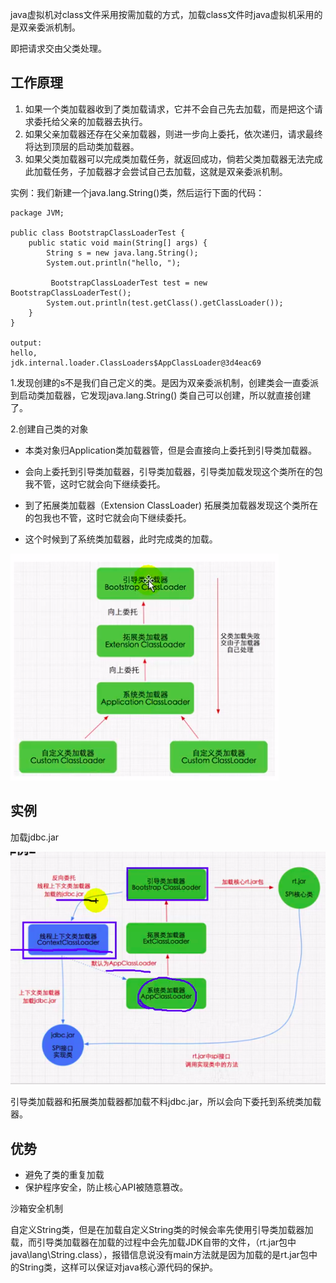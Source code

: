 java虚拟机对class文件采用按需加载的方式，加载class文件时java虚拟机采用的是双亲委派机制。

即把请求交由父类处理。

## 工作原理

1. 如果一个类加载器收到了类加载请求，它并不会自己先去加载，而是把这个请求委托给父亲的加载器去执行。
2. 如果父亲加载器还存在父亲加载器，则进一步向上委托，依次递归，请求最终将达到顶层的启动类加载器。
3. 如果父类加载器可以完成类加载任务，就返回成功，倘若父类加载器无法完成此加载任务，子加载器才会尝试自己去加载，这就是双亲委派机制。

实例：我们新建一个java.lang.String()类，然后运行下面的代码：

```
package JVM;

public class BootstrapClassLoaderTest {
    public static void main(String[] args) {
        String s = new java.lang.String();
        System.out.println("hello, ");
        
         BootstrapClassLoaderTest test = new BootstrapClassLoaderTest();
        System.out.println(test.getClass().getClassLoader());
    }
}

output:
hello, 
jdk.internal.loader.ClassLoaders$AppClassLoader@3d4eac69
```

1.发现创建的s不是我们自己定义的类。是因为双亲委派机制，创建类会一直委派到启动类加载器，它发现java.lang.String() 类自己可以创建，所以就直接创建了。

2.创建自己类的对象

- 本类对象归Application类加载器管，但是会直接向上委托到引导类加载器。

- 会向上委托到引导类加载器，引导类加载器，引导类加载发现这个类所在的包我不管，这时它就会向下继续委托。
- 到了拓展类加载器（Extension ClassLoader) 拓展类加载器发现这个类所在的包我也不管，这时它就会向下继续委托。
- 这个时候到了系统类加载器，此时完成类的加载。

![image-20210816010411220](3.%E5%8F%8C%E4%BA%B2%E5%A7%94%E6%B4%BE%E6%9C%BA%E5%88%B6.assets/image-20210816010411220.png)

## 实例

加载jdbc.jar

![image-20210816011705834](3.%E5%8F%8C%E4%BA%B2%E5%A7%94%E6%B4%BE%E6%9C%BA%E5%88%B6.assets/image-20210816011705834.png)

引导类加载器和拓展类加载器都加载不料jdbc.jar，所以会向下委托到系统类加载器。

## 优势

- 避免了类的重复加载 	
- 保护程序安全，防止核心API被随意篡改。



沙箱安全机制

自定义String类，但是在加载自定义String类的时候会率先使用引导类加载器加载，而引导类加载器在加载的过程中会先加载JDK自带的文件，（rt.jar包中java\lang\String.class），报错信息说没有main方法就是因为加载的是rt.jar包中的String类，这样可以保证对java核心源代码的保护。	

